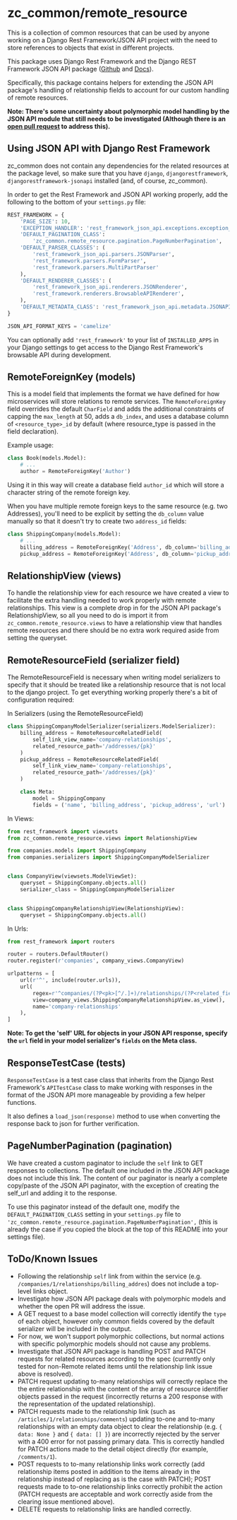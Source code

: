 # zc_common/remote\_resource

This is a collection of common resources that can be used by anyone working on a Django Rest Framework/JSON API project with the need to store references to objects that exist in different projects.

This package uses Django Rest Framework and the Django REST Framework JSON API package ([Github](https://github.com/django-json-api/django-rest-framework-json-api) and [Docs](http://django-rest-framework-json-api.readthedocs.io/en/latest/)).

Specifically, this package contains helpers for extending the JSON API package's handling of relationship fields to account for our custom handling of remote resources.

**Note: There's some uncertainty about polymorphic model handling by the JSON API module that still needs to be investigated (Although there is an [open pull request](https://github.com/django-json-api/django-rest-framework-json-api/pull/211) to address this).**

## Using JSON API with Django Rest Framework

zc_common does not contain any dependencies for the related resources at the package level, so make sure that you have `django`, `djangorestframework`, `djangorestframework-jsonapi` installed (and, of course, zc_common).

In order to get the Rest Framework and JSON API working properly, add the following to the bottom of your `settings.py` file:

```python
REST_FRAMEWORK = {
    'PAGE_SIZE': 10,
    'EXCEPTION_HANDLER': 'rest_framework_json_api.exceptions.exception_handler',
    'DEFAULT_PAGINATION_CLASS':
        'zc_common.remote_resource.pagination.PageNumberPagination',
    'DEFAULT_PARSER_CLASSES': (
        'rest_framework_json_api.parsers.JSONParser',
        'rest_framework.parsers.FormParser',
        'rest_framework.parsers.MultiPartParser'
    ),
    'DEFAULT_RENDERER_CLASSES': (
        'rest_framework_json_api.renderers.JSONRenderer',
        'rest_framework.renderers.BrowsableAPIRenderer',
    ),
    'DEFAULT_METADATA_CLASS': 'rest_framework_json_api.metadata.JSONAPIMetadata',
}

JSON_API_FORMAT_KEYS = 'camelize'

```

You can optionally add `'rest_framework'` to your list of `INSTALLED_APPS` in your Django settings to get access to the Django Rest Framework's browsable API during development.

## RemoteForeignKey (models)

This is a model field that implements the format we have defined for how microservices will store relations to remote services. The `RemoteForeignKey` field overrides the default `CharField` and adds the additional constraints of capping the `max_length` at 50, adds a `db_index`, and uses a database column of `<resource_type>_id` by default (where resource_type is passed in the field declaration).

Example usage:

```python
class Book(models.Model):
	# ...
	author = RemoteForeignKey('Author')
```

Using it in this way will create a database field `author_id` which will store a character string of the remote foreign key.

When you have multiple remote foreign keys to the same resource (e.g. two Addresses), you'll need to be explicit by setting the `db_column` value manually so that it doesn't try to create two `address_id` fields:

```python
class ShippingCompany(models.Model):
	# ...
	billing_address = RemoteForeignKey('Address', db_column='billing_address_id')
    pickup_address = RemoteForeignKey('Address', db_column='pickup_address_id')
```

## RelationshipView (views)

To handle the relationship view for each resource we have created a view to facilitate the extra handling needed to work properly with remote relationships. This view is a complete drop in for the JSON API package's RelationshipView, so all you need to do is import it from `zc_common.remote_resource.views` to have a relationship view that handles remote resources and there should be no extra work required aside from setting the queryset.

## RemoteResourceField (serializer field)

The RemoteResourceField is necessary when writing model serializers to specify that it should be treated like a relationship resource that is not local to the django project. To get everything working properly there's a bit of configuration required:

In Serializers (using the RemoteResourceField)

```python
class ShippingCompanyModelSerializer(serializers.ModelSerializer):
    billing_address = RemoteResourceRelatedField(
        self_link_view_name='company-relationships',
        related_resource_path='/addresses/{pk}'
    )
    pickup_address = RemoteResourceRelatedField(
        self_link_view_name='company-relationships',
        related_resource_path='/addresses/{pk}'
    )

    class Meta:
        model = ShippingCompany
        fields = ('name', 'billing_address', 'pickup_address', 'url')
```

In Views:

```python
from rest_framework import viewsets
from zc_common.remote_resource.views import RelationshipView

from companies.models import ShippingCompany
from companies.serializers import ShippingCompanyModelSerializer


class CompanyView(viewsets.ModelViewSet):
    queryset = ShippingCompany.objects.all()
    serializer_class = ShippingCompanyModelSerializer


class ShippingCompanyRelationshipView(RelationshipView):
    queryset = ShippingCompany.objects.all()
```
In Urls:

```python
from rest_framework import routers

router = routers.DefaultRouter()
router.register(r'companies', company_views.CompanyView)

urlpatterns = [
	url(r'^', include(router.urls)),
	url(
		regex=r'^companies/(?P<pk>[^/.]+)/relationships/(?P<related_field>[^/.]+)$',
		view=company_views.ShippingCompanyRelationshipView.as_view(),
		name='company-relationships'
	),
]
```

**Note: To get the 'self' URL for objects in your JSON API response, specify the `url` field in your model serializer's `fields` on the Meta class.**

## ResponseTestCase (tests)

`ResponseTestCase` is a test case class that inherits from the Django Rest Framework's `APITestCase` class to make working with responses in the format of the JSON API more manageable by providing a few helper functions.

It also defines a `load_json(response)` method to use when converting the response back to json for further verification.

## PageNumberPagination (pagination)

We have created a custom paginator to include the `self` link to GET responses to collections. The default one included in the JSON API package does not include this link. The content of our paginator is nearly a complete copy/paste of the JSON API paginator, with the exception of creating the self_url and adding it to the response.

To use this paginator instead of the default one, modify the `DEFAULT_PAGINATION_CLASS` setting in your `settings.py` file to `'zc_common.remote_resource.pagination.PageNumberPagination',` (this is already the case if you copied the block at the top of this README into your settings file).

## ToDo/Known Issues

* Following the relationship `self` link from within the service (e.g. `/companies/1/relationships/billing_addres`) does not include a top-level links object.
* Investigate how JSON API package deals with polymorphic models and whether the open PR will address the issue.
 * A GET request to a base model collection will correctly identify the `type` of each object, however only common fields covered by the default serializer will be included in the output.
 * For now, we won't support polymorphic collections, but normal actions with specific polymorphic models should not cause any problems.
* Investigate that JSON API package is handling POST and PATCH requests for related resources according to the spec (currently only tested for non-Remote related items until the relationship link issue above is resolved).
 * PATCH request updating to-many relationships will correctly replace the the entire relationship with the content of the array of resource identifier objects passed in the request (incorrectly returns a 200 response with the representation of the updated relationship).
 * PATCH requests made to the relationship link (such as `/articles/1/relationships/comments`) updating to-one and to-many relationships with an empty data object to clear the relationship (e.g. `{ data: None }` and `{ data: [] }`) are incorrectly rejected by the server with a 400 error for not passing primary data. This is correctly handled for PATCH actions made to the detail object directly (for example, `/comments/1`).
 * POST requests to to-many relationship links work correctly (add relationship items posted in addition to the items already in the relationship instead of replacing as is the case with PATCH); POST requests made to to-one relationship links correctly prohibit the action (PATCH requests are acceptable and work correctly aside from the clearing issue mentioned above).
 * DELETE requests to relationship links are handled correctly.